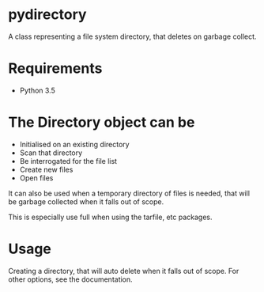 # pydirectory
A class representing a file system directory, that deletes on garbage collect.

# Requirements
* Python 3.5

# The Directory object can be 
* Initialised on an existing directory
* Scan that directory
* Be interrogated for the file list
* Create new files
* Open files

It can also be used when a temporary directory of files is needed, that will be garbage
collected when it falls out of scope.

This is especially use full when using the tarfile, etc packages.

# Usage
Creating a directory, that will auto delete when it falls out of scope.
For other options, see the documentation.
